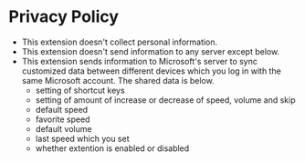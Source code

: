 <div id="privacy_policy">
    <h1>Privacy Policy</h1>
    <div>
        <ul>
            <li>This extension doesn't collect personal information.</li>
            <li>This extension doesn't send information to any server except below.</li>
            <li>This extension sends information to Microsoft's server to sync customized data between different
                devices which you log in with the same Microsoft account. The shared data is below.
                <ul>
                    <li>setting of shortcut keys</li>
                    <li>setting of amount of increase or decrease of speed, volume and skip</li>
                    <li>default speed</li>
                    <li>favorite speed</li>
                    <li>default volume</li>
                    <li>last speed which you set</li>
                    <li>whether extention is enabled or disabled</li>
                </ul>
            </li>
        </ul>
    </div>
</div>
